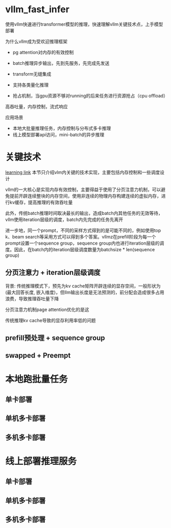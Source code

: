 # vllm_fast_infer
使用vllm快速进行transformer模型的推理，快速理解vllm关键技术点，上手模型部署

为什么vllm成为受欢迎推理框架
- pg attention对内存的有效控制
- batch推理异步输出，先到先服务，先完成先发送

- transform无缝集成
- 支持各类量化推理
- 抢占机制，当gpu资源不够对running的后来任务进行资源抢占（cpu offload）

高吞吐量，内存控制，流式响应


应用场景
- 本地大批量推理任务，内存控制与分布式多卡推理
- 线上模型部署api访问，mini-batch的异步推理

# 关键技术
[learning link](https://qiankunli.github.io/2024/07/07/vllm.html)
本节只介绍vlm内关键的技术实现，主要包括内存控制和一些调度设计

vllm的一大核心是实现内存有效控制，主要得益于使用了分页注意力机制，可以避免提前开辟连续整块的内存空间，使用非连续的物理内存构建连续的虚拟内存，进行kv缓存，提高推理的有效吞吐量

此外，传统batch推理时间取决最长的输出，造成batch内其他任务的无效等待，vllm使用iteration层级的调度，batch内先完成的任务先离开

进一步地，同一个prompt，不同的采样方式得到的是可能不同的，例如使用top k、beam search等采用方式可以得到多个答案。vllmz在prefill阶段为每一个prompt设置一个sequence group，sequence group内也进行iteration层级的调度。因此，在batch内的iteration层级调度数量为batchsize * len(sequence group)


## 分页注意力 + iteration层级调度
背景: 传统推理模式下，预先为kv cache矩阵开辟连续的显存空间，一般形状为(最大回答长度, 嵌入维度)，但llm输出长度是无法预测的，前分配会造成很多占用浪费，导致推理吞吐量下降

分页注意力机制page attention优化的是这

传统推理kv cache导致的显存利用率低的问题

## prefill预处理 + sequence group 



## swapped + Preempt



# 本地跑批量任务

## 单卡部署

## 单机多卡部署

## 多机多卡部署


# 线上部署推理服务

## 单卡部署

## 单机多卡部署

## 多机多卡部署
